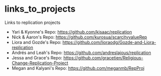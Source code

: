# links_to_projects
Links to replication projects

- Yari & Kyonne's Repo:  https://github.com/kisaac/replication
- Nick & Aaron's Repo: https://github.com/kurosua/scarcityvalueRep
- Liora and Gozde's Repo: https://github.com/lioraodg/Gozde-and-Liora-replication
- Andrés and Leah's Repo: https://github.com/andreslajous/replication
- Jessa and Grace's Repo: https://github.com/gracetien/Religious-Change-Replication-Project 
- Megan and Kalyani's Repo: https://github.com/meganmb/RepProj

